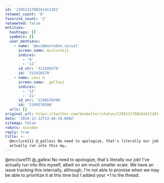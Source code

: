 ```yaml
---
id: '1205121708241412101'
retweet_count: '0'
favorite_count: '2'
retweeted: false
entities:
  hashtags: []
  symbols: []
  user_mentions:
    - name: '@mcc@mastodon.social'
      screen_name: mcclure111
      indices:
        - '0'
        - '11'
      id_str: '312426579'
      id: '312426579'
    - name: Lexi G
      screen_name: _gallexi
      indices:
        - '12'
        - '21'
      id_str: '2199578590'
      id: '2199578590'
  urls: []
original_url: https://twitter.com/benbalter/status/1205121708241412101
date: '2019-12-12T13:46:19.000Z'
sitemap: false
robots: noindex
reply: true
title: >-
  @mcclure111 @_gallexi No need to apologize, that's literally our job! I've
  actually run into this my…
---
```


@mcclure111 @_gallexi No need to apologize, that's literally our job! I've actually run into this myself, albeit on am much smaller scale. We have an issue tracking this internally, although, I'm not able to promise when we may be able to prioritize it at this time but I added your +1 to the thread.